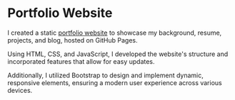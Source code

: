 # Portfolio Website

I created a static [portfolio website](https://jumonlala.github.io/portfolio/) to showcase my background, resume, projects, and blog, hosted on GitHub Pages.

Using HTML, CSS, and JavaScript, I developed the website's structure and incorporated features that allow for easy updates. 

Additionally, I utilized Bootstrap to design and implement dynamic, responsive elements, ensuring a modern user experience across various devices.
